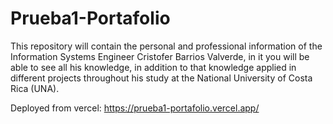 # Prueba1-Portafolio
This repository will contain the personal and professional information of the Information Systems Engineer Cristofer Barrios Valverde, in it you will be able to see all his knowledge, in addition to that knowledge applied in different projects throughout his study at the National University of Costa Rica (UNA).

Deployed from vercel: https://prueba1-portafolio.vercel.app/ 
